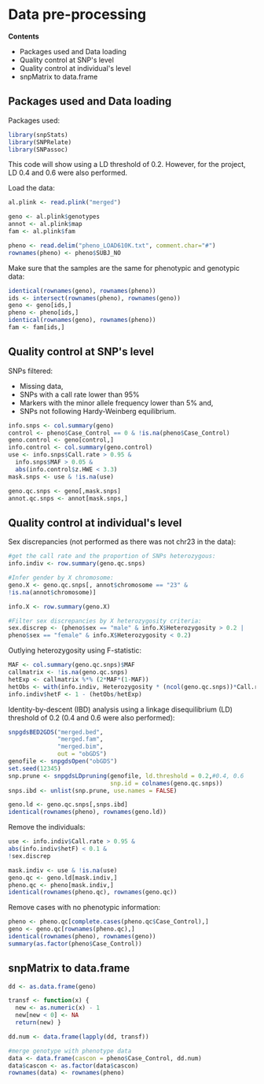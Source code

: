 
# Data pre-processing

**Contents**
- Packages used and Data loading
- Quality control at SNP's level
- Quality control at individual's level
- snpMatrix to data.frame

## Packages used and Data loading

Packages used:

```R
library(snpStats)
library(SNPRelate)
library(SNPassoc)
```

This code will show using a LD threshold of 0.2. However, for the project, LD 0.4 and 0.6 were also performed.

Load the data:


```R
al.plink <- read.plink("merged")

geno <- al.plink$genotypes
annot <- al.plink$map
fam <- al.plink$fam

pheno <- read.delim("pheno_LOAD610K.txt", comment.char="#")
rownames(pheno) <- pheno$SUBJ_NO
```

Make sure that the samples are the same for phenotypic and genotypic data:

```R
identical(rownames(geno), rownames(pheno))
ids <- intersect(rownames(pheno), rownames(geno))
geno <- geno[ids,]
pheno <- pheno[ids,]
identical(rownames(geno), rownames(pheno))
fam <- fam[ids,]
```

## Quality control at SNP's level

SNPs filtered:

* Missing data,
* SNPs with a call rate lower than 95% 
* Markers with the minor allele frequency lower than 5% and,
* SNPs not following Hardy-Weinberg equilibrium.

```R
info.snps <- col.summary(geno)
control <- pheno$Case_Control == 0 & !is.na(pheno$Case_Control)
geno.control <- geno[control,]
info.control <- col.summary(geno.control)
use <- info.snps$Call.rate > 0.95 &
  info.snps$MAF > 0.05 &
  abs(info.control$z.HWE < 3.3)
mask.snps <- use & !is.na(use)

geno.qc.snps <- geno[,mask.snps]
annot.qc.snps <- annot[mask.snps,]
```

## Quality control at individual's level

Sex discrepancies (not performed as there was not chr23 in the data):

```R
#get the call rate and the proportion of SNPs heterozygous:
info.indiv <- row.summary(geno.qc.snps)

#Infer gender by X chromosome:
geno.X <- geno.qc.snps[, annot$chromosome == "23" &
!is.na(annot$chromosome)]

info.X <- row.summary(geno.X)

#Filter sex discrepancies by X heterozygosity criteria:
sex.discrep <- (pheno$sex == "male" & info.X$Heterozygosity > 0.2 |
pheno$sex == "female" & info.X$Heterozygosity < 0.2)
```

Outlying heterozygosity using F-statistic:

```R
MAF <- col.summary(geno.qc.snps)$MAF
callmatrix <- !is.na(geno.qc.snps)
hetExp <- callmatrix %*% (2*MAF*(1-MAF))
hetObs <- with(info.indiv, Heterozygosity * (ncol(geno.qc.snps))*Call.rate)
info.indiv$hetF <- 1 - (hetObs/hetExp)
```

Identity-by-descent (IBD) analysis using a linkage disequilibrium (LD) threshold of 0.2 (0.4 and 0.6 were also performed):

```R
snpgdsBED2GDS("merged.bed",
              "merged.fam",
              "merged.bim",
              out = "obGDS")
genofile <- snpgdsOpen("obGDS")
set.seed(12345)
snp.prune <- snpgdsLDpruning(genofile, ld.threshold = 0.2,#0.4, 0.6
                             snp.id = colnames(geno.qc.snps))
snps.ibd <- unlist(snp.prune, use.names = FALSE)

geno.ld <- geno.qc.snps[,snps.ibd]
identical(rownames(pheno), rownames(geno.ld))
```

Remove the individuals:

```R
use <- info.indiv$Call.rate > 0.95 &
abs(info.indiv$hetF) < 0.1 &
!sex.discrep

mask.indiv <- use & !is.na(use)
geno.qc <- geno.ld[mask.indiv,]
pheno.qc <- pheno[mask.indiv,]
identical(rownames(pheno.qc), rownames(geno.qc))
```

Remove cases with no phenotypic information:

```R
pheno <- pheno.qc[complete.cases(pheno.qc$Case_Control),]
geno <- geno.qc[rownames(pheno.qc),]
identical(rownames(pheno), rownames(geno))
summary(as.factor(pheno$Case_Control))
```

## snpMatrix to data.frame

```R
dd <- as.data.frame(geno)

transf <- function(x) {
  new <- as.numeric(x) - 1
  new[new < 0] <- NA
  return(new) }

dd.num <- data.frame(lapply(dd, transf))

#merge genotype with phenotype data
data <- data.frame(cascon = pheno$Case_Control, dd.num)
data$cascon <- as.factor(data$cascon)
rownames(data) <- rownames(pheno)
```